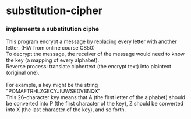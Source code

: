 # substitution-cipher
### implements a substitution ciphe
This program encrypt a message by replacing every letter with another letter. (HW from online course CS50) </br>
To decrypt the message, the receiver of the message would need to know the key (a mapping of every alphabet). </br>
Reverse process: translate ciphertext (the encrypt text) into plaintext (original one). </br>
</br>
For example, a key might be the string "POMAFTRHLZGECYJIUWSKDVBNQX"</br>
This 26-character key means that A (the first letter of the alphabet) should be converted into P (the first character of the key), Z should be converted into X (the last character of the key), and so forth.</br>
